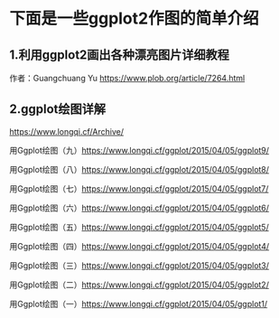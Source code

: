 # 下面是一些ggplot2作图的简单介绍

## 1.利用ggplot2画出各种漂亮图片详细教程
作者：Guangchuang Yu
https://www.plob.org/article/7264.html

## 2.ggplot绘图详解
https://www.longqi.cf/Archive/

用Ggplot绘图（九）https://www.longqi.cf/ggplot/2015/04/05/ggplot9/

用Ggplot绘图（八）https://www.longqi.cf/ggplot/2015/04/05/ggplot8/

用Ggplot绘图（七）https://www.longqi.cf/ggplot/2015/04/05/ggplot7/

用Ggplot绘图（六）https://www.longqi.cf/ggplot/2015/04/05/ggplot6/

用Ggplot绘图（五）https://www.longqi.cf/ggplot/2015/04/05/ggplot5/

用Ggplot绘图（四）https://www.longqi.cf/ggplot/2015/04/05/ggplot4/

用Ggplot绘图（三）https://www.longqi.cf/ggplot/2015/04/05/ggplot3/

用Ggplot绘图（二）https://www.longqi.cf/ggplot/2015/04/05/ggplot2/

用Ggplot绘图（一）https://www.longqi.cf/ggplot/2015/04/05/ggplot1/
